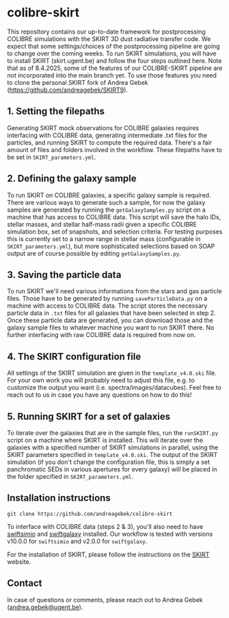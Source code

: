 # colibre-skirt
This repository contains our up-to-date framework for postprocessing COLIBRE simulations with the SKIRT 3D dust radiative transfer code. We expect that some settings/choices of the postprocessing pipeline are going to change over the coming weeks. To run SKIRT simulations, you will have to install SKIRT (skirt.ugent.be) and follow the four steps outlined here. Note that as of 8.4.2025, some of the features of our COLIBRE-SKIRT pipeline are not incorporated into the main branch yet. To use those features you need to clone the personal SKIRT fork of Andrea Gebek (https://github.com/andreagebek/SKIRT9).

## 1. Setting the filepaths
Generating SKIRT mock observations for COLIBRE galaxies requires interfacing with COLIBRE data, generating intermediate .txt files for the particles, and running SKIRT to compute the required data. There's a fair amount of files and folders involved in the workflow. These filepaths have to be set in `SKIRT_parameters.yml`. 

## 2. Defining the galaxy sample
To run SKIRT on COLIBRE galaxies, a specific galaxy sample is required. There are various ways to generate such a sample, for now the galaxy samples are generated by running the `getGalaxySamples.py` script on a machine that has access to COLIBRE data. This script will save the halo IDs, stellar masses, and stellar half-mass radii given a specific COLIBRE simulation box, set of snapshots, and selection criteria. For testing purposes this is currently set to a narrow range in stellar mass (configurable in `SKIRT_parameters.yml`), but more sophisticated selections based on SOAP output are of course possible by editing `getGalaxySamples.py`.

## 3. Saving the particle data
To run SKIRT we'll need various informations from the stars and gas particle files. Those have to be generated by running `saveParticleData.py` on a machine with access to COLIBRE data. The script stores the necessary particle data in `.txt` files for all galaxies that have been selected in step 2. Once these particle data are generated, you can download those and the galaxy sample files to whatever machine you want to run SKIRT there. No further interfacing with raw COLIBRE data is required from now on.

## 4. The SKIRT configuration file
All settings of the SKIRT simulation are given in the `template_v4.0.ski` file. For your own work you will probably need to adjust this file, e.g. to customize the output you want (i.e. spectra/images/datacubes). Feel free to reach out to us in case you have any questions on how to do this!

## 5. Running SKIRT for a set of galaxies
To iterate over the galaxies that are in the sample files, run the `runSKIRT.py` script on a machine where SKIRT is installed. This will iterate over the galaxies with a specified number of SKIRT simulations in parallel, using the SKIRT parameters specified in `template_v4.0.ski`. The output of the SKIRT simulation (if you don't change the configuration file, this is simply a set panchromatic SEDs in various apertures for every galaxy) will be placed in the folder specified in `SKIRT_parameters.yml`.

## Installation instructions

`git clone https://github.com/andreagebek/colibre-skirt`

To interface with COLIBRE data (steps 2 & 3), you'll also need to have [swiftsimio](https://github.com/SWIFTSIM/swiftsimio) and [swiftgalaxy](https://github.com/SWIFTSIM/swiftgalaxy) installed. Our workflow is tested with versions v10.0.0 for `swiftsimio` and v2.0.0 for `swiftgalaxy`.

For the installation of SKIRT, please follow the instructions on the [SKIRT](https://skirt.ugent.be/root/_home.html) website.

## Contact
In case of questions or comments, please reach out to Andrea Gebek (andrea.gebek@ugent.be).
